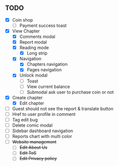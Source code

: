 ## TODO


+  [x] Coin shop
   +  [ ] Payment success toast
+ [x] View Chapter
  + [x] Comments modal
  + [x] Report modal
  + [x] Reading mode
    + [x] Long strip
  + [x] Navigation
    + [x] Chapters navigation
    + [x] Pages navigation
  + [x] Unlock modal
    + [ ] Toast
    + [ ] View current balance
    + [ ] Submodal ask user to purchase coin or not
+ [x] Create chapter
  + [x] Edit chapter
+ [ ] Guest should not see the report & translate button
+ [ ] Href to user profile in comment
+ [ ] Tag edit bug
+ [ ] Delete comic modal
+ [ ] Sidebar dashboard navigation
+ [ ] Reports chart with multi color
+ [ ] ~~Website management~~ 
  + [ ] ~~Edit About Us~~
  + [ ] ~~Edit ToS~~
  + [ ] ~~Edit Privacy policy~~